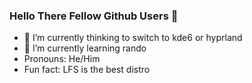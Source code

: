 ### Hello There Fellow Github Users 👋 ###

- 🔭 I’m currently thinking to switch to kde6 or hyprland
- 🌱 I’m currently learning rando
- Pronouns: He/Him
- Fun fact: LFS is the best distro